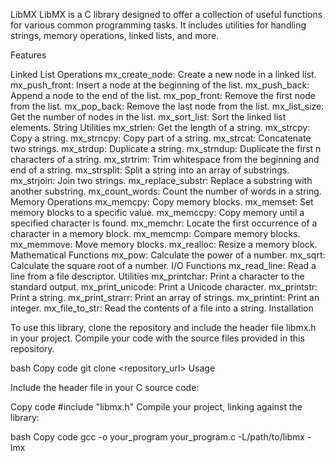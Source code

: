 LibMX
LibMX is a C library designed to offer a collection of useful functions for various common programming tasks. It includes utilities for handling strings, memory operations, linked lists, and more.

Features

Linked List Operations 
mx_create_node: Create a new node in a linked list.
mx_push_front: Insert a node at the beginning of the list.
mx_push_back: Append a node to the end of the list.
mx_pop_front: Remove the first node from the list.
mx_pop_back: Remove the last node from the list.
mx_list_size: Get the number of nodes in the list.
mx_sort_list: Sort the linked list elements.
String Utilities
mx_strlen: Get the length of a string.
mx_strcpy: Copy a string.
mx_strncpy: Copy part of a string.
mx_strcat: Concatenate two strings.
mx_strdup: Duplicate a string.
mx_strndup: Duplicate the first n characters of a string.
mx_strtrim: Trim whitespace from the beginning and end of a string.
mx_strsplit: Split a string into an array of substrings.
mx_strjoin: Join two strings.
mx_replace_substr: Replace a substring with another substring.
mx_count_words: Count the number of words in a string.
Memory Operations
mx_memcpy: Copy memory blocks.
mx_memset: Set memory blocks to a specific value.
mx_memccpy: Copy memory until a specified character is found.
mx_memchr: Locate the first occurrence of a character in a memory block.
mx_memcmp: Compare memory blocks.
mx_memmove: Move memory blocks.
mx_realloc: Resize a memory block.
Mathematical Functions
mx_pow: Calculate the power of a number.
mx_sqrt: Calculate the square root of a number.
I/O Functions
mx_read_line: Read a line from a file descriptor.
Utilities
mx_printchar: Print a character to the standard output.
mx_print_unicode: Print a Unicode character.
mx_printstr: Print a string.
mx_print_strarr: Print an array of strings.
mx_printint: Print an integer.
mx_file_to_str: Read the contents of a file into a string.
Installation

To use this library, clone the repository and include the header file libmx.h in your project. Compile your code with the source files provided in this repository.

bash
Copy code
git clone <repository_url>
Usage

Include the header file in your C source code:

Copy code
#include "libmx.h"
Compile your project, linking against the library:

bash
Copy code
gcc -o your_program your_program.c -L/path/to/libmx -lmx

